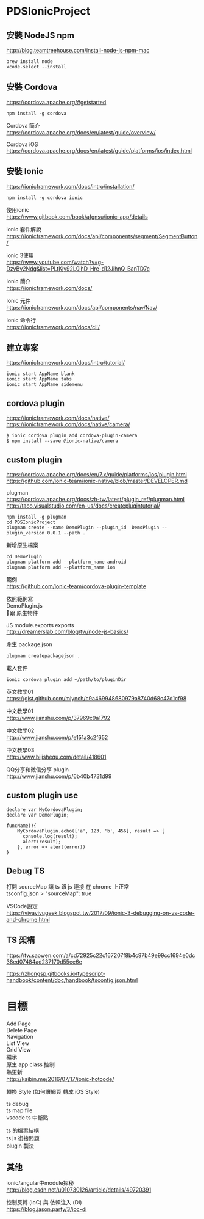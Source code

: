 # PDSIonicProject

## 安裝 NodeJS npm
http://blog.teamtreehouse.com/install-node-js-npm-mac

```
brew install node
xcode-select --install
```

## 安裝 Cordova
https://cordova.apache.org/#getstarted

```
npm install -g cordova
```

Cordova 簡介  
https://cordova.apache.org/docs/en/latest/guide/overview/

Cordova iOS  
https://cordova.apache.org/docs/en/latest/guide/platforms/ios/index.html

## 安裝 Ionic
https://ionicframework.com/docs/intro/installation/

```
npm install -g cordova ionic
```

使用ionic  
https://www.gitbook.com/book/afgnsu/ionic-app/details

ionic 套件解說  
https://ionicframework.com/docs/api/components/segment/SegmentButton/

ionic 3使用  
https://www.youtube.com/watch?v=g-DzyBv2Ndg&list=PLtKjv92L0ihD_Hre-d12JihnQ_BanTD7c

Ionic 簡介  
https://ionicframework.com/docs/

Ionic 元件  
https://ionicframework.com/docs/api/components/nav/Nav/

Ionic 命令行  
https://ionicframework.com/docs/cli/

## 建立專案
https://ionicframework.com/docs/intro/tutorial/

```
ionic start AppName blank
ionic start AppName tabs
ionic start AppName sidemenu
```

## cordova plugin
https://ionicframework.com/docs/native/  
https://ionicframework.com/docs/native/camera/

```
$ ionic cordova plugin add cordova-plugin-camera
$ npm install --save @ionic-native/camera
```

## custom plugin
https://cordova.apache.org/docs/en/7.x/guide/platforms/ios/plugin.html  
https://github.com/ionic-team/ionic-native/blob/master/DEVELOPER.md

plugman  
https://cordova.apache.org/docs/zh-tw/latest/plugin_ref/plugman.html  
http://taco.visualstudio.com/en-us/docs/createplugintutorial/  
```
npm install -g plugman
cd PDSIonicProject
plugman create --name DemoPlugin --plugin_id  DemoPlugin --plugin_version 0.0.1 --path .
```

新增原生檔案
```
cd DemoPlugin
plugman platform add --platform_name android
plugman platform add --platform_name ios
```
範例  
https://github.com/ionic-team/cordova-plugin-template

依照範例寫  
DemoPlugin.js  
跟 原生物件  

JS module.exports exports  
http://dreamerslab.com/blog/tw/node-js-basics/

產生 package.json
```
plugman createpackagejson .
```
載入套件
```
ionic cordova plugin add ~/path/to/pluginDir
```

英文教學01  
https://gist.github.com/mlynch/c9a469948680979a8740d68c47d1cf98

中文教學01  
http://www.jianshu.com/p/37969c9a1792

中文教學02  
http://www.jianshu.com/p/e151a3c2f652

中文教學03  
http://www.bijishequ.com/detail/418601

QQ分享和微信分享 plugin  
http://www.jianshu.com/p/6b40b4731d99

## custom plugin use
```
declare var MyCordovaPlugin;
declare var DemoPlugin;

funcName(){
    MyCordovaPlugin.echo(['a', 123, 'b', 456], result => {
      console.log(result);
      alert(result);
    }, error => alert(error))
}
```

## Debug TS
打開 sourceMap 讓 ts 跟 js 連接 在 chrome 上正常  
tsconfig.json > "sourceMap": true

VSCode設定  
https://vivavivugeek.blogspot.tw/2017/09/ionic-3-debugging-on-vs-code-and-chrome.html

## TS 架構
https://tw.saowen.com/a/cd72925c22c167207f8b4c97b49e99cc1694e0dc38ed07484ad237170d55ee6e  

https://zhongsp.gitbooks.io/typescript-handbook/content/doc/handbook/tsconfig.json.html  

# 目標
Add Page  
Delete Page  
Navigation  
List View  
Grid View  
繼承  
原生 app class 控制  
熱更新  
http://kaibin.me/2016/07/17/ionic-hotcode/

轉換 Style (如何讓網頁 轉成 iOS Style)

ts debug  
ts map file  
vscode ts 中斷點  

ts 的檔案結構  
ts js 銜接問題  
plugin 製法  

## 其他
ionic/angular中module探秘  
http://blog.csdn.net/u010730126/article/details/49720391

控制反轉 (IoC) 與 依賴注入 (DI)  
https://blog.jason.party/3/ioc-di
